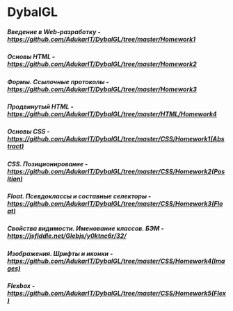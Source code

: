 # DybalGL #
##### Введение в Web-разработку - https://github.com/AdukarIT/DybalGL/tree/master/Homework1 #####
##### Основы HTML - https://github.com/AdukarIT/DybalGL/tree/master/Homework2 #####
##### Формы. Ссылочные протоколы - https://github.com/AdukarIT/DybalGL/tree/master/Homework3 #####
##### Продвинутый HTML - https://github.com/AdukarIT/DybalGL/tree/master/HTML/Homework4 #####

##### Основы CSS - https://github.com/AdukarIT/DybalGL/tree/master/CSS/Homework1(Abstract) #####
##### CSS. Позиционирование - https://github.com/AdukarIT/DybalGL/tree/master/CSS/Homework2(Position) #####
##### Float. Псевдоклассы и составные селекторы - https://github.com/AdukarIT/DybalGL/tree/master/CSS/Homework3(Float) #####
##### Свойства видимости. Именование классов. БЭМ - https://jsfiddle.net/Glebjs/y0ktnc6r/32/ #####
##### Изображения. Шрифты и иконки - https://github.com/AdukarIT/DybalGL/tree/master/CSS/Homework4(Images) #####
##### Flexbox - https://github.com/AdukarIT/DybalGL/tree/master/CSS/Homework5(Flex) #####
